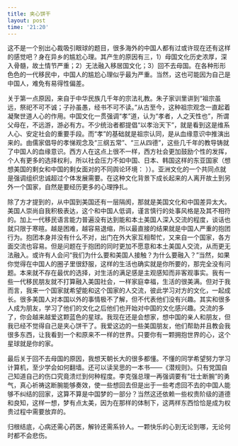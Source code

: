 ```yaml
---
title: 夹心饼干
layout: post
time: '21:20'
---
```


这不是一个别出心裁吸引眼球的题目，很多海外的中国人都有过或许现在还有这样的感觉吧？身在异乡的尴尬心理。其产生的原因有三，1）母国文化历史浓厚，深入骨髓，故土情节严重；2）无法融入移居国文化；3）回不去母国。在各种形形色色的一代移民中，中国人的尴尬心理似乎最为严重。当然，这也可能因为自己是中国人，难免有易得性偏差。

关于第一点原因，来自于中华民族几千年的宗法礼教。朱子家训里讲到“祖宗虽远，祭祀不可不诚；子孙虽愚，经书不可不读。”从古至今，这种祖宗观念一直起着凝聚世道人心的作用。中国文化一贯强调“孝”道，认为“孝者，人之天性也”，所谓父母在，不远游，游必有方。不少统治者都提倡“以孝治天下”，就是看到这是维系人心、安定社会的重要手段。而“孝”的基础就是祖宗认同，是从血缘意识中推演出来的。由儒家倡导的孝悌观念及“三纲五常”、“三从四德”，这些几千年的教导铸就了中国人的血缘意识。西方人在这点上很不一样，西方社会更加鼓励个性的发挥，个人有更多的选择权利，所以社会压力不如中国、日本、韩国这样的东亚国家（想想美国的剩女和中国的剩女面对的不同舆论环境： ））。亚洲文化的一个共同点就是强调组织忠诚超过个体发展需要。在这种文化背景下成长起来的人离开故土到另外一个国家，自然是要经历更多的心理挣扎。

除了方才提到的，从中国到美国还有一层隔阂，那就是美国文化和中国差异太大。美国人崇尚自我积极表达，这个和中国人低调，谨言慎行的处事风格是及其不相符的。加上一代移民语言能力普遍没有达到能和本土美国人深入交流的程度，谈话也就只限于寒暄。越是困难，越容易退缩，所以最直接的结果就是中国人严重的抱团行为。抱团本身并没有什么不对，出门在外大家互相帮忙，又来自一个国家，各方面交流也容易。但是问题在于抱团的同时更加不愿意和本土美国人交流，从而更无法融入。或许有人会问“我们为什么要和美国人接触？为什么要融入？”当然，如果你觉得在中国人的圈子里很舒服，这样的生活也确实就是你所要的，那完全没有问题。本来就不存在最优的选择，对生活的满足感是主观感知而非客观事实。我有一些一代移民朋友就不打算融入美国社会，一样家庭幸福，生活的很美满。但对于我而言，我来一个国家就希望能和这个国家的人交流，彼此学习对方的文化，一起成长。很多美国人对本国以外的事情极不了解，但不代表他们没有兴趣。其实和很多人成为朋友，学习了他们的文化之后他们也开始对中国的文化感兴趣。交流的多了，你会越来越爱这颗蓝色的星球。我现在还是会想家，想中国的亲人和朋友，但我已经不觉得自己是夹心饼干了。我爱这边的一些美国朋友，他们帮助并且教会我很多东西，让我看到一个和原来不一样的世界。只要你有一颗拥抱世界的心，这个星球就是你的家。

最后关于回不去母国的原因，我想天朝长大的很多都懂。不懂的同学希望努力学习计算机，至少学会如何翻墙。还可以读吴思的一本书——《潜规则》。只有党国自己知道自己的伤口究竟溃烂到何种程度。李克强总理一再强调要有“壮士断腕”的勇气，真心祈祷这断腕能够奏效，使一些想回去但是出于一些考虑回不去的中国人能够不纠结的回家，这算不算是中国梦的一部分？当然这还依赖一些权贵阶级的道德和良知，这样一想，梦有点太美，因为在那样的体制下，这两样东西恰恰是成为权贵过程中需要放弃的。

归根结底，心病还需心药医，解铃还需系铃人。一颗快乐的心到无论到哪，无论何时都不会悲伤。
